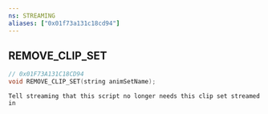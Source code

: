 ```yaml
---
ns: STREAMING
aliases: ["0x01f73a131c18cd94"]
---
```

## REMOVE_CLIP_SET

```c
// 0x01F73A131C18CD94
void REMOVE_CLIP_SET(string animSetName);
```

```
Tell streaming that this script no longer needs this clip set streamed in
```

